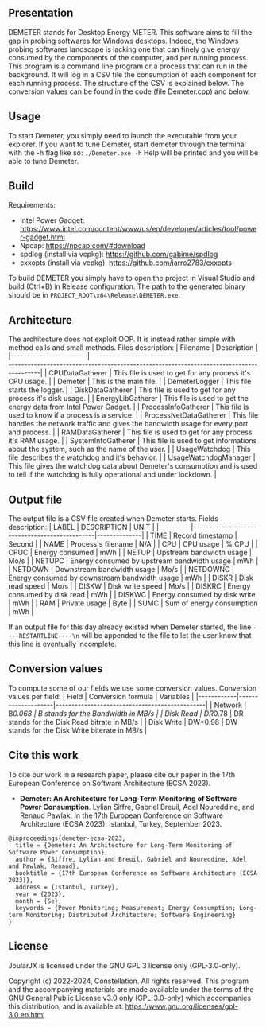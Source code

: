 ## Presentation

DEMETER stands for Desktop Energy METER. This software aims to fill the gap in probing softwares for Windows desktops.
Indeed, the Windows probing softwares landscape is lacking one that can finely give energy consumed by the components of the computer, and per running process.
This program is a command line program or a process that can run in the background. It will log in a CSV file the consumption of each component for each running process.
The structure of the CSV is explained below. The conversion values can be found in the code (file Demeter.cpp) and below.

## Usage

To start Demeter, you simply need to launch the executable from your explorer.
If you want to tune Demeter, start demeter through the terminal with the -h flag like so:
`./Demeter.exe -h`
Help will be printed and you will be able to tune Demeter.

## Build

Requirements:
 - Intel Power Gadget: https://www.intel.com/content/www/us/en/developer/articles/tool/power-gadget.html
 - Npcap: https://npcap.com/#download
 - spdlog (install via vcpkg): https://github.com/gabime/spdlog
 - cxxopts (install via vcpkg): https://github.com/jarro2783/cxxopts

To build DEMETER you simply have to open the project in Visual Studio and build (Ctrl+B) in Release configuration.
The path to the generated binary should be in `PROJECT_ROOT\x64\Release\DEMETER.exe`.

## Architecture

The architecture does not exploit OOP. It is instead rather simple with method calls and small methods.
Files description:
| Filename               | Description                                                                                                                                |
|------------------------|--------------------------------------------------------------------------------------------------------------------------------------------|
| CPUDataGatherer        | This file is used to get for any process it's CPU usage.                                                                                   |
| Demeter                | This is the main file.                                                                                                                     |
| DemeterLogger          | This file starts the logger.                                                                                                               |
| DiskDataGatherer       | This file is used to get for any process it's disk usage.                                                                                  |
| EnergyLibGatherer      | This file is used to get the energy data from Intel Power Gadget.                                                                          |
| ProcessInfoGatherer    | This file is used to know if a process is a service.                                                                                       |
| ProcessNetDataGatherer | This file handles the network traffic and gives the bandwidth usage for every port and process.                                            |
| RAMDataGatherer        | This file is used to get for any process it's RAM usage.                                                                                   |
| SystemInfoGatherer     | This file is used to get informations about the system, such as the name of the user.                                                      |
| UsageWatchdog          | This file describes the watchdog and it's behavior.                                                                                        |
| UsageWatchdogManager   | This file gives the watchdog data about Demeter's consumption and is used to tell if the watchdog is fully operational and under lockdown. |

## Output file

The output file is a CSV file created when Demeter starts.
Fields description:
| LABEL    | DESCRIPTION                                   | UNIT         |
|----------|-----------------------------------------------|--------------|
| TIME     | Record timestamp                              | Second       |
| NAME     | Process's filename                            | N/A          |
| CPU      | CPU usage                                     | % CPU        |
| CPUC     | Energy consumed                               | mWh          |
| NETUP    | Upstream bandwidth usage                      | Mo/s         |
| NETUPC   | Energy consumed by upstream bandwidth usage   | mWh          |
| NETDOWN  | Downstream bandwidth usage                    | Mo/s         |
| NETDOWNC | Energy consumed by downstream bandwidth usage | mWh          |
| DISKR    | Disk read speed                               | Mo/s         |
| DISKW    | Disk write speed                              | Mo/s         |
| DISKRC   | Energy consumed by disk read                  | mWh          |
| DISKWC   | Energy consumed by disk write                 | mWh          |
| RAM      | Private usage                                 | Byte         |
| SUMC     | Sum of energy consumption                     | mWh          |

If an output file for this day already existed when Demeter started, the line `----RESTARTLINE----\n` will be appended to the file to let the user know that this line is eventually incomplete.

## Conversion values

To compute some of our fields we use some conversion values.
Conversion values per field:
| Field      | Conversion formula | Variables                                     |
|------------|--------------------|-----------------------------------------------|
| Network    | B*0.068            | B stands for the Bandwidth in MB/s            |
| Disk Read  | DR*0.78            | DR stands for the Disk Read bitrate in MB/s   |
| Disk Write | DW*0.98            | DW stands for the Disk Write biterate in MB/s |

## Cite this work

To cite our work in a research paper, please cite our paper in the 17th European Conference on Software Architecture (ECSA 2023).

- **Demeter: An Architecture for Long-Term Monitoring of Software Power Consumption**. Lylian Siffre, Gabriel Breuil, Adel Noureddine, and Renaud Pawlak. In the 17th European Conference on Software Architecture (ECSA 2023). Istanbul, Turkey, September 2023.

```
@inproceedings{demeter-ecsa-2023,
  title = {Demeter: An Architecture for Long-Term Monitoring of Software Power Consumption},
  author = {Siffre, Lylian and Breuil, Gabriel and Noureddine, Adel and Pawlak, Renaud},
  booktitle = {17th European Conference on Software Architecture (ECSA 2023)},
  address = {Istanbul, Turkey},
  year = {2023},
  month = {Se},
  keywords = {Power Monitoring; Measurement; Energy Consumption; Long-term Monitoring; Distributed Architecture; Software Engineering}
}
```

## License

JoularJX is licensed under the GNU GPL 3 license only (GPL-3.0-only).

Copyright (c) 2022-2024, Constellation.
All rights reserved. This program and the accompanying materials are made available under the terms of the GNU General Public License v3.0 only (GPL-3.0-only) which accompanies this distribution, and is available at: https://www.gnu.org/licenses/gpl-3.0.en.html